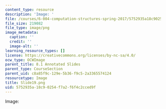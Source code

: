 ```yaml
---
content_type: resource
description: 'Image: '
file: /courses/6-004-computation-structures-spring-2017/5752935a18c90254f7a2f6f4c2cced9f_Slide19.png
file_size: 219082
file_type: image/png
image_metadata:
  caption: ''
  credit: ''
  image-alt: ''
learning_resource_types: []
license: https://creativecommons.org/licenses/by-nc-sa/4.0/
ocw_type: OCWImage
parent_title: 8.1 Annotated Slides
parent_type: CourseSection
parent_uid: c8a85f9c-129e-5b36-f9c5-2a3365574124
resourcetype: Image
title: Slide19.png
uid: 5752935a-18c9-0254-f7a2-f6f4c2cced9f
---
```

Image: 